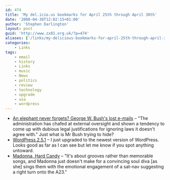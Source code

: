 ```yaml
---
id: 474
title: 'My del.icio.us bookmarks for April 25th through April 30th'
date: '2008-04-30T12:02:15+01:00'
author: 'Stephen Darlington'
layout: post
guid: 'http://www.zx81.org.uk/?p=474'
aliases: ['/links/my-delicious-bookmarks-for-april-25th-through-april-30th.html']
categories:
    - Links
tags:
    - email
    - history
    - Links
    - music
    - News
    - politics
    - review
    - technology
    - upgrade
    - usa
    - wordpress
---
```


- [An elephant never forgets? George W. Bush's lost e-mails](http://arstechnica.com/articles/culture/bush-lost-e-mails.ars) – "The administration has chafed at external oversight and shown a tendency to come up with dubious legal justifications for ignoring laws it doesn't agree with." Just what is Mr Bush trying to hide?
- [WordPress 2.5.1](http://wordpress.org/development/2008/04/wordpress-251/) – I just upgraded to the newest version of WordPress. Looks good as far as I can see but let me know if you spot anything untoward.
- [Madonna, Hard Candy](http://music.guardian.co.uk/reviews/story/0,,2275999,00.html) – "It's about grooves rather than memorable songs, and Madonna just doesn't make for a convincing soul diva \[as she\] sings them with the emotional engagement of a sat-nav suggesting a right turn onto the A23."